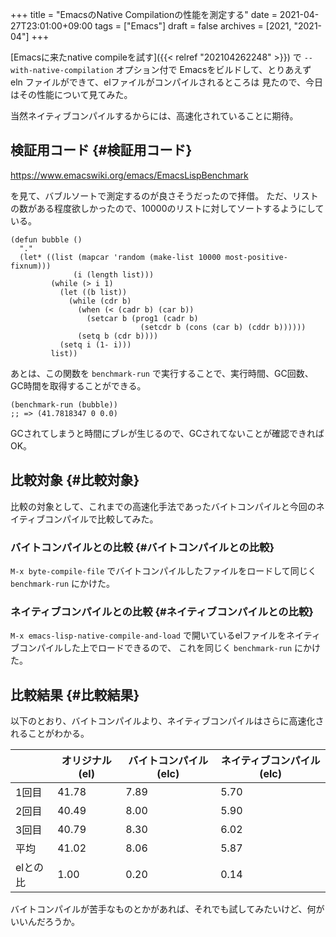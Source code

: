 +++
title = "EmacsのNative Compilationの性能を測定する"
date = 2021-04-27T23:01:00+09:00
tags = ["Emacs"]
draft = false
archives = [2021, "2021-04"]
+++

[Emacsに来たnative compileを試す]({{< relref "202104262248" >}}) で `--with-native-compilation` オプション付で
Emacsをビルドして、とりあえず eln ファイルができて、elファイルがコンパイルされるところは
見たので、今日はその性能について見てみた。

当然ネイティブコンパイルするからには、高速化されていることに期待。


## 検証用コード {#検証用コード}

<https://www.emacswiki.org/emacs/EmacsLispBenchmark>

を見て、バブルソートで測定するのが良さそうだったので拝借。
ただ、リストの数がある程度欲しかったので、10000のリストに対してソートするようにしている。

```emacs-lisp
(defun bubble ()
  "."
  (let* ((list (mapcar 'random (make-list 10000 most-positive-fixnum)))
              (i (length list)))
         (while (> i 1)
           (let ((b list))
             (while (cdr b)
               (when (< (cadr b) (car b))
                 (setcar b (prog1 (cadr b)
                             (setcdr b (cons (car b) (cddr b))))))
               (setq b (cdr b))))
           (setq i (1- i)))
         list))
```

あとは、この関数を `benchmark-run` で実行することで、実行時間、GC回数、GC時間を取得することができる。

```emacs-lisp
(benchmark-run (bubble))
;; => (41.7818347 0 0.0)
```

GCされてしまうと時間にブレが生じるので、GCされてないことが確認できればOK。


## 比較対象 {#比較対象}

比較の対象として、これまでの高速化手法であったバイトコンパイルと今回のネイティブコンパイルで比較してみた。


### バイトコンパイルとの比較 {#バイトコンパイルとの比較}

`M-x byte-compile-file` でバイトコンパイルしたファイルをロードして同じく `benchmark-run` にかけた。


### ネイティブコンパイルとの比較 {#ネイティブコンパイルとの比較}

`M-x emacs-lisp-native-compile-and-load` で開いているelファイルをネイティブコンパイルした上でロードできるので、
これを同じく `benchmark-run` にかけた。


## 比較結果 {#比較結果}

以下のとおり、バイトコンパイルより、ネイティブコンパイルはさらに高速化されることがわかる。

|       | オリジナル(el) | バイトコンパイル(elc) | ネイティブコンパイル(elc) |
|-------|-----------|---------------|-----------------|
| 1回目 | 41.78     | 7.89          | 5.70            |
| 2回目 | 40.49     | 8.00          | 5.90            |
| 3回目 | 40.79     | 8.30          | 6.02            |
| 平均  | 41.02     | 8.06          | 5.87            |
| elとの比 | 1.00      | 0.20          | 0.14            |

バイトコンパイルが苦手なものとかがあれば、それでも試してみたいけど、何がいいんだろうか。
